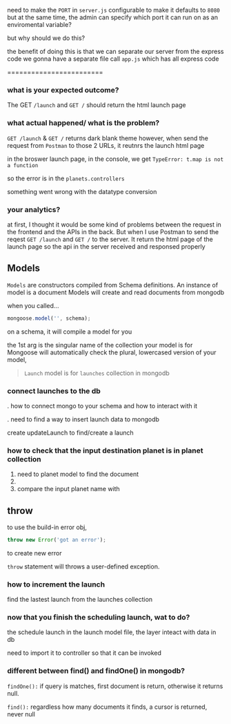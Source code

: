 need to make the `PORT` in `server.js` configurable to make it defaults to `8080`
but at the same time, the admin can specify which port it can run on as an enviromental variable?

but why should we do this?

the benefit of doing this is that we can separate our server from the express code
we gonna have a separate file call `app.js` which has all express code

========================

### what is your expected outcome?

The GET `/launch` and `GET /` should return the html launch page

### what actual happened/ what is the problem?

`GET /launch` & `GET /` returns dark blank theme
however, when send the request from `Postman` to those 2 URLs, it reutnrs the launch html page

in the broswer launch page, in the console, we get
`TypeError: t.map is not a function`

so the error is in the `planets.controllers`

something went wrong with the datatype conversion

### your analytics?

at first, I thought it would be some kind of problems between the request in the frontend and the APIs in the back. But when I use Postman to send the reqest `GET /launch` and `GET /` to the server. It return the html page of the launch page so the api in the server received and responsed properly

## Models

`Models` are constructors compiled from Schema definitions.
An instance of model is a document
Models will create and read documents from mongodb

when you called...

```javascript
mongoose.model('', schema);
```

on a schema, it will compile a model for you

the 1st arg is the singular name of the collection your model is for
Mongoose will automatically check the plural, lowercased version of your model,

> `Launch` model is for `launches` collection in mongodb

### connect launches to the db

. how to connect mongo to your schema and how to interact with it

. need to find a way to insert launch data to mongodb

create updateLaunch to find/create a launch

### how to check that the input destination planet is in planet collection

1. need to planet model to find the document
2.
3. compare the input planet name with

## throw

to use the build-in error obj,

```javascript
throw new Error('got an error');
```

to create new error

`throw` statement will throws a user-defined exception.

### how to increment the launch

find the lastest launch from the launches collection

### now that you finish the scheduling launch, wat to do?

the schedule launch in the launch model file, the layer inteact with data in db

need to import it to controller so that it can be invoked

### different between find() and findOne() in mongodb?

`findOne():` if query is matches, first document is return, otherwise it returns null.

`find():` regardless how many documents it finds, a cursor is returned, never null
